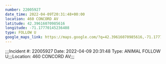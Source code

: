```yaml
---
number: 22005927
date_time: 2022-04-09T20:31:48+00:00
location: 460 CONCORD AV
latitude: 42.39616070985616
longitude: -71.17770145236408
type: FOLLOW U
google_maps_link: https://maps.google.com/?q=42.39616070985616,-71.17770145236408
---
```


;;;Incident #: 22005927  Date: 2022-04-09 20:31:48   Type: ANIMAL FOLLOW U;;;Location: 460 CONCORD AV;;;
